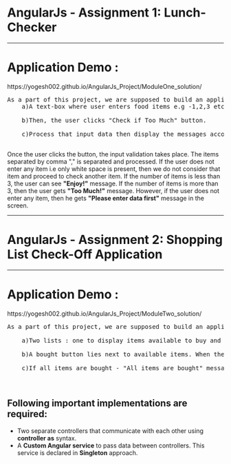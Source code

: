 # AngularJs - Assignment 1: Lunch-Checker
<hr>
<h1>Application Demo : </h1>
https://yogesh002.github.io/AngularJs_Project/ModuleOne_solution/

<pre>
As a part of this project, we are supposed to build an application that contains:
    <bold>a)</bold>A text-box where user enters food items e.g -1,2,3 etc. <br>
    <bold>b)</bold>Then, the user clicks "Check if Too Much" button.<br>
    <bold>c)</bold>Process that input data then display the messages accordingly.<br>
</pre>

Once the user clicks the button, the input validation takes place. The items separated by comma "," is separated and processed. If the user does not enter any item i.e only white space is present, then we do not consider that item and proceed to check another item. If the number of items is less than 3, the user can see <strong>"Enjoy!"</strong> message. If the number of items is more than 3, then the user gets <strong>"Too Much!"</strong> message. However, if the user does not enter any item, then he gets <strong>"Please enter data first"</strong> message in the screen.

*****************************************************************************************************************************************************

# AngularJs - Assignment 2: Shopping List Check-Off Application
<hr>
<h1>Application Demo : </h1>
https://yogesh002.github.io/AngularJs_Project/ModuleTwo_solution/

<pre>
As a part of this project, we are supposed to build an application that contains:

    <bold>a)</bold>Two lists : one to display items available to buy and another to display the item user just bought <br>
    <bold>b)</bold>A bought button lies next to available items. When the user clicks the button, the selected item no longer will be available in buy section and moves to bought section<br>
    <bold>c)</bold>If all items are bought - "All items are bought" message needs to be displayed and if no item is bought, "Nothing bought yet" needs to be displayed<br>

</pre>

<h2>Following important implementations are required:</h2>
<ul>
	<li>Two separate controllers that communicate with each other using <strong>controller as</strong> syntax.</li>
	<li>A <strong>Custom Angular service</strong> to pass data between controllers. This service is declared in <strong>Singleton</strong> approach.</li>
	
</ul>
